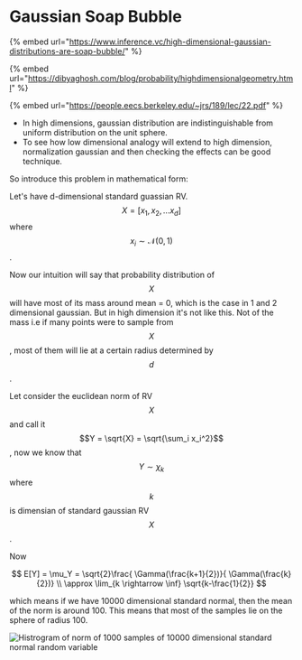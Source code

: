 # Gaussian Soap Bubble

{% embed url="https://www.inference.vc/high-dimensional-gaussian-distributions-are-soap-bubble/" %}

{% embed url="https://dibyaghosh.com/blog/probability/highdimensionalgeometry.html" %}

{% embed url="https://people.eecs.berkeley.edu/~jrs/189/lec/22.pdf" %}

* In high dimensions, gaussian distribution are indistinguishable from uniform distribution on the unit sphere.&#x20;
* To see how low dimensional analogy will extend to high dimension, normalization gaussian and then checking the effects can be good technique.&#x20;

So introduce this problem in mathematical form:

Let's have d-dimensional standard guassian RV. $$X= [x_1, x_2, ...x_d]$$where $$x_i \sim \mathcal{N}(0,1)$$.&#x20;

Now our intuition will say that probability distribution of $$X$$will have most of its mass around mean = 0, which is the case in 1 and 2 dimensional gaussian. But in high dimension it's not like this. Not of the mass i.e if many points were to sample from $$X$$, most of them will lie at a certain radius determined by $$d$$.&#x20;

Let consider the euclidean norm of RV $$X$$and call it $$Y = \sqrt{X} = \sqrt{\sum_i x_i^2}$$, now we know that $$Y \sim \chi_k$$where $$k$$is dimensian of standard gaussian RV $$X$$.&#x20;

Now&#x20;

$$
E[Y] = \mu_Y = \sqrt{2}\frac{ \Gamma(\frac{k+1}{2})}{ \Gamma(\frac{k}{2})} \\
\approx \lim_{k \rightarrow \inf} \sqrt{k-\frac{1}{2}}
$$

which means if we have 10000 dimensional standard normal, then the mean of the norm is around 100. This means that most of the samples lie on the sphere of radius 100.&#x20;

![Histrogram of norm of 1000 samples of 10000 dimensional standard normal random variable](../.gitbook/assets/figure\_1.png)

&#x20;
